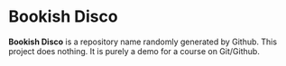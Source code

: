 # Bookish Disco
**Bookish Disco** is a repository name randomly generated by Github. This
project does nothing. It is purely a demo for a course on Git/Github.